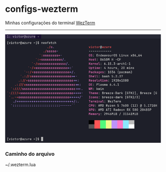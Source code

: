 # configs-wezterm

Minhas configurações do terminal [WezTerm](https://wezterm.org/)

---

<img src="./wezterm.png"></img>

### Caminho do arquivo
~/.wezterm.lua

